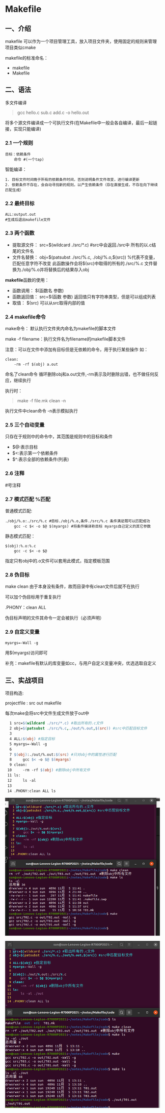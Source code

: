 # Makefile

## 一、介绍

makefile 可以作为一个项目管理工具，放入项目文件夹，使用固定的规则来管理项目类似cmake

makefile的标准命名：
- makefile
- Makefile

## 二、语法

多文件编译
> gcc hello.c sub.c add.c -o hello.out

将多个源文件编译成一个可执行文件(在Makefile中一般会各自编译，最后一起链接，实现只能编译)

### 2.1 一个规则
```
目标：依赖条件
    命令 #(一个tap)
```
智能编译：

    1. 目标文件时间晚于所有的依赖条件时间，否则说明条件文件改变，进行编译更新
    2. 依赖条件不存在，会自动寻找新的规则，以产生依赖条件（存在直接生成，不存在向下继续匹配生成）

### 2.2 最终目标

```
ALL:output.out
#生成后退出makefile文件
```

### 2.3 两个函数

- 提取源文件：
    src=$(wildcard ./src/*.c) #src中会返回./src中 所有的以.c结尾的文件名
- 文件名替换：
    obj=\$(patsubst ./src/\%.c, \./obj/\%.o,\$(src))
    \%代表不变量，匹配任意字符不改变
    此函数操作会将$(src)中取得的所有的./src/\%.c 文件替换为./obj/\%.o并将替换后的结果存入obj

**makefile**函数的使用：

- 函数调用： $(函数名 参数)
- 函数返回值： src=$(函数 参数) 返回值只有字符串类型，但是可以组成列表
- 取值： $(src) 可以从src取得内部的值

### 2.4 makefile命令

make命令： 默认执行文件夹内命名为makefile的脚本文件

make -f filename：执行文件名为filename的makefile脚本文件

注意：可以在文件中添加有目标但是无依赖的命令，用于执行某些操作
如：
```
clean:
    -rm -rf $(obj) a.out
```
命名了clean命令 循环删除obj和a.out文件,-rm表示及时删除出错，也不做任何反应，继续执行

执行时：

> make -f file.mk clean -n 

执行文件中clean命令 -n表示模拟执行

### 2.5 三个自动变量

只存在于规则中的命令中，其范围是规则中的目标和条件

- \$@:表示目标
- \$<:表示第一个依赖条件
- \$^:表示全部的依赖条件(列表)
  
### 2.6 注释

\#号注释

### 2.7 模式匹配 \%匹配

普通模式匹配:
```
./obj/%.o:./src/%.c #目标./obj/%.o,条件./src/%.c 条件满足既可以匹配成功
    gcc -c $< -o $@ $(myargs) #将条件编译称目标 myargs自己定义的其它参数
```
静态模式匹配：
```
$(obj):%.o:%.c
    gcc -c $< -o $@
```
指定只有obj中的.o文件可以套用此模式，指定模板范围

### 2.8 伪目标

make clean 由于本身没有条件，故而目录中有clean文件后就不在执行

可以加个伪目标用于重复执行

.PHONY：clean ALL

伪目标声明的文件其命令一定会被执行（必须声明）
### 2.9 自定义变量
```
myargs=-Wall -g
```
用$(myargs)访问即可

补充：makefile有默认的库变量如cc，与用户自定义变量冲突，优选选取自定义
## 三、实战项目

项目构造: 

projectfile : src out makefile

每次make会将src中文件生成文件放于out中

```makefile
  1 src=$(wildcard ./src/*.c) #取出所有的.c文件
  2 obj=$(patsubst ./src/%.c,./out/%.out,$(src)) #src中匹配目标文件
  3 
  4 ALL:$(obj) #指定目标
  5 myargs=-Wall -g
  6 
  7 $(obj):./out/%.out:$(src) #只对obj中的属性进行匹配
  8     gcc $< -o $@ $(myargs)
  9 clean:
 10     -rm -rf $(obj) #删除obj中所有文件
 11 ls:
 12     ls -al
 13 
 14 .PHONY:clean ALL ls                         
```
![alt](./imgs/Snipaste_2024-11-05_11-42-27.png)

![alt](./imgs/Snipaste_2024-11-05_13-11-55.png)